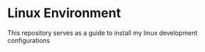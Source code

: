 <h1>Linux Environment</h1>
<p>This repository serves as a guide to install my linux development configurations</p>
